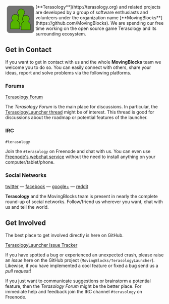 <img align="left" width="96px" src="images/community.png"/>
[**Terasology**](http://terasology.org) and related projects are developed by a group of software enthusiasts and volunteers under the organization name [**MovingBlocks**](https://github.com/MovingBlocks). We are spending our free time working on the open source game Terasology and its surrounding ecosystem.

## Get in Contact
If you want to get in contact with us and the whole __MovingBlocks__ team we welcome you to do so. You can easily connect with others, share your ideas, report and solve problems via the following platforms.

### Forums
[Terasology Forum](forum.terasology.org)

The *Terasology Forum* is the main place for discussions. In particular, the [TerasologyLauncher thread](http://forum.terasology.org/threads/terasologylauncher-mrbarsack.708/) might be of interest. This thread is good for discussions about the roadmap or potential features of the launcher.

### IRC
`#terasology`

Join the `#terasology` on Freenode and chat with us. You can even use [Freenode's webchat service](webchat.freenode.net) without the need to install anything on your computer/tablet/phone.

### Social Networks
[twitter](https://twitter.com/Terasology) &mdash; [facebook](https://www.facebook.com/Terasology) &mdash; [google+](https://plus.google.com/b/103835217961917018533/103835217961917018533) &mdash; [reddit](http://www.reddit.com/r/Terasology)

**Terasology** and the MovingBlocks team is present in nearly the complete round-up of social networks. Follow/friend us wherever you want, chat with us and tell the world.

## Get Involved
The best place to get involved directly is here on GitHub.

[TerasologyLauncher Issue Tracker](https://github.com/MovingBlocks/TerasologyLauncher/issues)

If you have spotted a bug or experienced an unexpected crash, please raise an *issue* here on the GitHub project (`MovingBlocks/TerasologyLauncher`). Likewise, if you have implemented a cool feature or fixed a bug send us a *pull request*! 

If you just want to communicate suggestions or brainstorm a potential feature, then the *Terasology Forum* might be the better place. For immediate help and feedback join the IRC channel `#terasology` on Freenode.